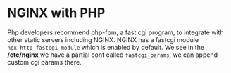 # NGINX with PHP
Php developers recommend php-fpm, a fast cgi program, to integrate with other static servers including NGINX. NGINX has a fastcgi module `ngx_http_fastcgi_module` which is enabled by default. We see in the **/etc/nginx** we have a partial conf called `fastcgi_params`, we can append custom cgi params there.

